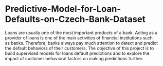 # Predictive-Model-for-Loan-Defaults-on-Czech-Bank-Dataset
Loans are usually one of the most important products of a bank. Acting as a provider of loans is one of the main activities of financial institutions such as banks. Therefore, banks always pay much attention to detect and predict the default behaviors of their customers. The objective of this project is to build supervised models for loans default predictions and to explore the impact of customer behavioral factors on making predictions further.

